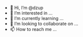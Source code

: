 - 👋 Hi, I’m @dzup
- 👀 I’m interested in ...
- 🌱 I’m currently learning ...
- 💞️ I’m looking to collaborate on ...
- 📫 How to reach me ...

<!---
dzup/dzup is a ✨ special ✨ repository because its `README.md` (this file) appears on your GitHub profile.
You can click the Preview link to take a look at your changes.
--->

